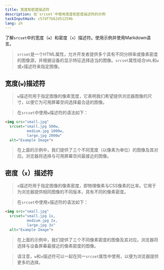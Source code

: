 ```yaml
---
title: 宽度和密度描述符
description: 在`srcset`中使用宽度和密度描述符的示例
taskInputHash: c57df7b62d51259b
lang: zh
---
```

了解`srcset`中的宽度（`w`）和密度（`x`）描述符。使用示例并使用Markdown语言。

>`srcset`是一个HTML属性，允许开发者提供多个具有不同分辨率或像素密度的图像源，并根据设备的显示特征选择适当的图像。`srcset`属性结合`URL`和`w`或`x`描述符来指定图像。
## 宽度(`w`)描述符

>`w`描述符用于指定图像的像素宽度，它表明我们希望提供浏览器图像的尺寸，以便它为可用屏幕空间选择最合适的图像。

>在`srcset`中使用`w`描述符的语法如下：

```html
<img src="small.jpg"
  srcset="small.jpg 500w,
          medium.jpg 1000w,
          large.jpg 2000w"
  alt="Example Image">
```



>在上面的示例中，我们提供了三个不同宽度（以像素为单位）的图像及其对应。浏览器将选择与可用屏幕空间最接近的图像。
## 密度（`x`）描述符

>`x`描述符用于指定图像的像素密度，即物理像素与CSS像素的比率。它用于为浏览器提供相同图像的不同版本，具有不同的像素密度。

>在`srcset`中使用`x`描述符的语法如下：

```html
<img src="small.jpg"
  srcset="small.jpg 1x,
          medium.jpg 2x,
          large.jpg 3x"
  alt="Example Image">
```


>在上面的示例中，我们提供了三个不同像素密度的图像及其对应。浏览器将选择与设备屏幕最接近的像素密度的图像。

>请注意，`w`和`x`描述符可以一起在同一`srcset`属性中使用，以便为浏览器提供更多的选择。
